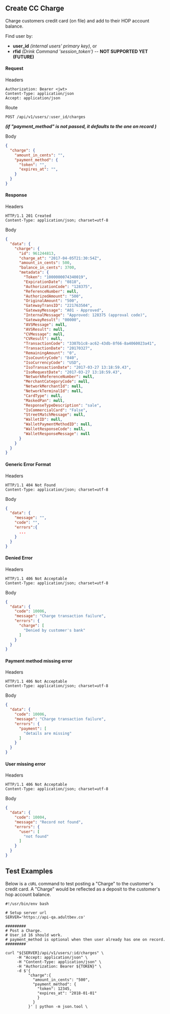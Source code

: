 ## Create CC Charge
Charge customers credit card (on file) and add to their HOP account balance.

Find user by:
- **user_id** _(internal users' primary key)_, or
- **rfid** _(Drink Command 'session_token')_ -- **NOT SUPPORTED YET (FUTURE)**


#### Request
Headers
```
Authorization: Bearer <jwt>
Content-Type: application/json
Accept: application/json
```
Route
```
POST /api/v1/users/:user_id/charges
```
**_(if "payment_method" is not passed, it defaults to the one on record )_**

Body
```json
{
  "charge": {
    "amount_in_cents": "",
    "payment_method": {
      "token": "",
      "expires_at": "",
    }  
  }
}
```

#### Response
Headers
```
HTTP/1.1 201 Created
Content-Type: application/json; charset=utf-8
```
Body
```json
{
  "data": {
    "charge": {
      "id": 961244813,
      "charge_at": "2017-04-05T21:30:54Z",
      "amount_in_cents": 500,
      "balance_in_cents": 3700,
      "metadata": {
        "Token": "1000000074340019",
        "ExpirationDate": "0818",
        "AuthorizationCode": "128375",
        "ReferenceNumber": null,
        "AuthorizedAmount": "500",
        "OriginalAmount": "500",
        "GatewayTransID": "221763504",
        "GatewayMessage": "A01 - Approved",
        "InternalMessage": "Approved: 128375 (approval code)",
        "GatewayResult": "00000",
        "AVSMessage": null,
        "AVSResult": null,
        "CVMessage": null,
        "CVResult": null,
        "TransactionCode": "3307b1c8-ac62-43db-8f66-8a4060023a41",
        "TransactionDate": "20170327",
        "RemainingAmount": "0",
        "IsoCountryCode": "840",
        "IsoCurrencyCode": "USD",
        "IsoTransactionDate": "2017-03-27 13:18:59.43",
        "IsoRequestDate": "2017-03-27 13:18:59.43",
        "NetworkReferenceNumber": null,
        "MerchantCategoryCode": null,
        "NetworkMerchantId": null,
        "NetworkTerminalId": null,
        "CardType": null,
        "MaskedPan": null,
        "ResponseTypeDescription": "sale",
        "IsCommercialCard": "False",
        "StreetMatchMessage": null,
        "WalletID": null,
        "WalletPaymentMethodID": null,
        "WalletResponseCode": null,
        "WalletResponseMessage": null
      }
    }
  }
}
```

#### Generic Error Format
Headers
```
HTTP/1.1 404 Not Found
Content-Type: application/json; charset=utf-8
```

Body
```json
{
  "data": {
    "message": "",
    "code": "",
    "errors":{
      ...
    }
  }
}
```

#### Denied Error
Headers
```
HTTP/1.1 406 Not Acceptable
Content-Type: application/json; charset=utf-8
```

Body
```json
{
  "data": {
    "code": 10006,
    "message": "Charge transaction failure",
    "errors": {
      "charge": [
        "Denied by customer's bank"
      ]
    }
  }
}
```

#### Payment method missing error
Headers
```
HTTP/1.1 406 Not Acceptable
Content-Type: application/json; charset=utf-8
```

Body
```json
{
  "data": {
    "code": 10006,
    "message": "Charge transaction failure",
    "errors": {
      "payment": [
        "details are missing"
      ]
    }
  }
}
```

#### User missing error
Headers
```
HTTP/1.1 406 Not Acceptable
Content-Type: application/json; charset=utf-8
```

Body
```json
{
  "data": {
    "code": 10004,
    "message": "Record not found",
    "errors": {
      "user": [
        "not found"
      ]
    }
  }
}
```
## Test Examples

Below is a `cURL` command to test posting a "Charge" to the customer's credit card.
A "Charge" would be reflected as a deposit to the customer's hop account balance.

```shell
#!/usr/bin/env bash

# Setup server url
SERVER='https://api-qa.adultbev.co'

#########
# Post a Charge.
# User_id 16 should work.
# payment_method is optional when then user already has one on record.
#########

curl "${SERVER}/api/v1/users/:id/charges" \
     -H "Accept: application/json" \
     -H "Content-Type: application/json" \
     -H "Authorization: Bearer ${TOKEN}" \
     -d $'{
          "charge":{  
            "amount_in_cents": "500",
            "payment_method": {
              "token": 12345,
              "expires_at": "2018-01-01"
              }
            }
          }' | python -m json.tool \

```

